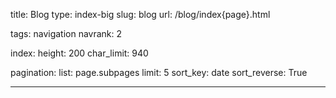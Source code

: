 title: Blog
type: index-big
slug: blog
url: /blog/index{page}.html

tags: navigation
navrank: 2

index:
    height: 200
    char_limit: 940

pagination:
    list: page.subpages
    limit: 5
    sort_key: date
    sort_reverse: True

---
